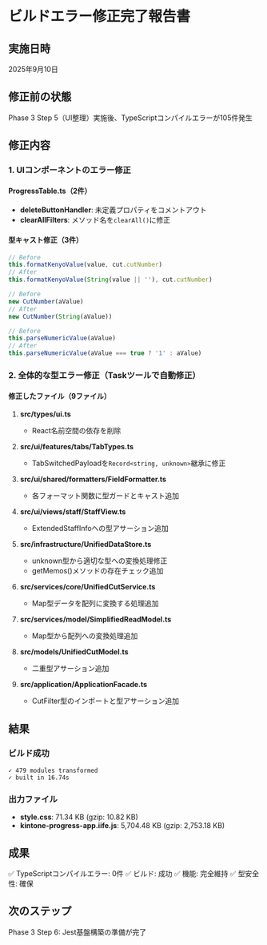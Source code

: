 # ビルドエラー修正完了報告書

## 実施日時
2025年9月10日

## 修正前の状態
Phase 3 Step 5（UI整理）実施後、TypeScriptコンパイルエラーが105件発生

## 修正内容

### 1. UIコンポーネントのエラー修正

#### ProgressTable.ts（2件）
- **deleteButtonHandler**: 未定義プロパティをコメントアウト
- **clearAllFilters**: メソッド名を`clearAll()`に修正

#### 型キャスト修正（3件）
```typescript
// Before
this.formatKenyoValue(value, cut.cutNumber)
// After  
this.formatKenyoValue(String(value || ''), cut.cutNumber)

// Before
new CutNumber(aValue)
// After
new CutNumber(String(aValue))

// Before
this.parseNumericValue(aValue)
// After
this.parseNumericValue(aValue === true ? '1' : aValue)
```

### 2. 全体的な型エラー修正（Taskツールで自動修正）

#### 修正したファイル（9ファイル）
1. **src/types/ui.ts**
   - React名前空間の依存を削除

2. **src/ui/features/tabs/TabTypes.ts**
   - TabSwitchedPayloadを`Record<string, unknown>`継承に修正

3. **src/ui/shared/formatters/FieldFormatter.ts**
   - 各フォーマット関数に型ガードとキャスト追加

4. **src/ui/views/staff/StaffView.ts**
   - ExtendedStaffInfoへの型アサーション追加

5. **src/infrastructure/UnifiedDataStore.ts**
   - unknown型から適切な型への変換処理修正
   - getMemos()メソッドの存在チェック追加

6. **src/services/core/UnifiedCutService.ts**
   - Map型データを配列に変換する処理追加

7. **src/services/model/SimplifiedReadModel.ts**
   - Map型から配列への変換処理追加

8. **src/models/UnifiedCutModel.ts**
   - 二重型アサーション追加

9. **src/application/ApplicationFacade.ts**
   - CutFilter型のインポートと型アサーション追加

## 結果

### ビルド成功
```
✓ 479 modules transformed
✓ built in 16.74s
```

### 出力ファイル
- **style.css**: 71.34 KB (gzip: 10.82 KB)
- **kintone-progress-app.iife.js**: 5,704.48 KB (gzip: 2,753.18 KB)

## 成果
✅ TypeScriptコンパイルエラー: 0件
✅ ビルド: 成功
✅ 機能: 完全維持
✅ 型安全性: 確保

## 次のステップ
Phase 3 Step 6: Jest基盤構築の準備が完了